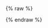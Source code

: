 ---
---

{% raw %}
<miso-list auto-model="false" on:start="load">
  <template data-name="container" data-type="string">
    <div class="product-list"></div>
  </template>
  <template data-name="item" data-type="string">
    <div class="product-card row-4">
      <div>
        <div class="title">${ data.title }</div>
        <div class="image">
          <img src="${ data.cover_image }">
        </div>
        <div class="footer">$${ data.sale_price }</div>
      </div>
    </div>
  </template>
</miso-list>

<script>
const client = new MisoClient('...');

const element = document.querySelector('miso-list');

function createModel() {
  return new MisoClient.ui.models.classes.MisoListModel({
    api: 'custom',
    fetch: async ({ payload, client }) => {
      const [ searchResponse, recommendationResponse ] = await Promise.all([
        client.api.search.search({ q: 'shiba', fl: ['*'], rows: 4 }, { bulk: true }),
        client.api.recommendation.userToProducts({ fl: ['*'], rows: 4 }, { bulk: true }),
      ]);
      return {
        ...recommendationResponse,
        products: [
          ...searchResponse.products,
          ...recommendationResponse.products,
        ],
      };
    }
  });
}

(async () => {
  await customElements.whenDefined('miso-list');
  element.model = createModel();
})();
</script>
{% endraw %}
